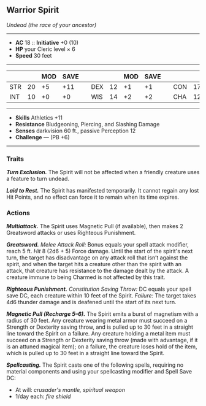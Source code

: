 ## Warrior Spirit
*Undead (the race of your ancestor)*
___
- **AC** 18   ::   **Initiative** +0 (10)
- **HP** your Cleric level × 6
- **Speed** 30 feet
___
|     |    | MOD | SAVE |   |     |    | MOD | SAVE |   |     |    | MOD | SAVE |
|-----|----|-----|------|---|-----|----|-----|------|---|-----|----|-----|------|
| STR | 20 | +5  | +11  |   | DEX | 12 | +1  | +1   |   | CON | 17 | +3  | +9   |
| INT | 10 | +0  | +0   |   | WIS | 14 | +2  | +2   |   | CHA | 12 | +1  | +1   |
___
- **Skills** Athletics +11
- **Resistance** Bludgeoning, Piercing, and Slashing Damage
- **Senses** darkvision 60 ft., passive Perception 12
- **Challenge** — (PB +6)
___
### Traits
***Turn Exclusion.*** The Spirit will not be affected when a friendly creature uses a feature to turn undead.

***Laid to Rest.*** The Spirit has manifested temporarily. It cannot regain any lost Hit Points, and no effect can force it to remain when its time expires.

### Actions
***Multiattack.*** The Spirit uses Magnetic Pull (if available), then makes 2 Greatsword attacks or uses Righteous Punishment.

***Greatsword.*** *Melee Attack Roll:* Bonus equals your spell attack modifier, reach 5 ft. *Hit* 8 (2d6 + 5) Force damage. Until the start of the spirit's next turn, the target has disadvantage on any attack roll that isn’t against the spirit, and when the target hits a creature other than the spirit with an attack, that creature has resistance to the damage dealt by the attack. A creature immune to being Charmed is not affected by this trait.

***Righteous Punishment.*** *Constitution Saving Throw:* DC equals your spell save DC, each creature within 10 feet of the Spirit. _Failure:_ The target takes 4d6 thunder damage and is deafened until the start of its next turn.

***Magnetic Pull (Recharge 5–6).*** The Spirit emits a burst of magnetism with a radius of 30 feet. Any creature wearing metal armor must succeed on a Strength or Dexterity saving throw, and is pulled up to 30 feet in a straight line toward the Spirit on a failure. Any creature holding a metal item must succeed on a Strength or Dexterity saving throw (made with advantage, if it is an attuned magical item); on a failure, the creature loses hold of the item, which is pulled up to 30 feet in a straight line toward the Spirit.

***Spellcasting.*** The Spirit casts one of the following spells, requiring no material components and using your spellcasting modifier and Spell Save DC:<br>
- At will: _crusader's mantle, spiritual weapon_<br>
- 1/day each: _fire shield_
